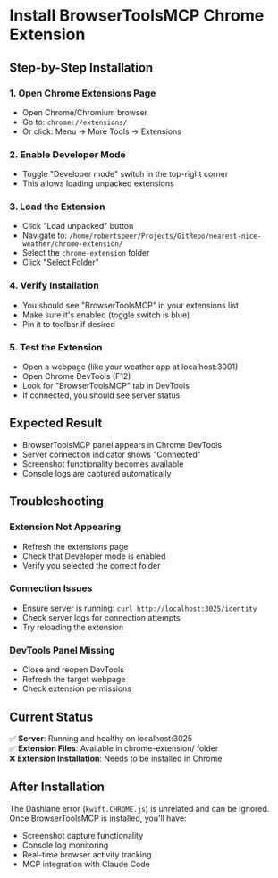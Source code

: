 # Install BrowserToolsMCP Chrome Extension

## **Step-by-Step Installation**

### **1. Open Chrome Extensions Page**
- Open Chrome/Chromium browser
- Go to: `chrome://extensions/`
- Or click: Menu → More Tools → Extensions

### **2. Enable Developer Mode**
- Toggle "Developer mode" switch in the top-right corner
- This allows loading unpacked extensions

### **3. Load the Extension**
- Click "Load unpacked" button
- Navigate to: `/home/robertspeer/Projects/GitRepo/nearest-nice-weather/chrome-extension/`
- Select the `chrome-extension` folder
- Click "Select Folder"

### **4. Verify Installation**
- You should see "BrowserToolsMCP" in your extensions list
- Make sure it's enabled (toggle switch is blue)
- Pin it to toolbar if desired

### **5. Test the Extension**
- Open a webpage (like your weather app at localhost:3001)
- Open Chrome DevTools (F12)
- Look for "BrowserToolsMCP" tab in DevTools
- If connected, you should see server status

## **Expected Result**
- BrowserToolsMCP panel appears in Chrome DevTools
- Server connection indicator shows "Connected"
- Screenshot functionality becomes available
- Console logs are captured automatically

## **Troubleshooting**

### **Extension Not Appearing**
- Refresh the extensions page
- Check that Developer mode is enabled
- Verify you selected the correct folder

### **Connection Issues**
- Ensure server is running: `curl http://localhost:3025/identity`
- Check server logs for connection attempts
- Try reloading the extension

### **DevTools Panel Missing**
- Close and reopen DevTools
- Refresh the target webpage
- Check extension permissions

## **Current Status**
✅ **Server**: Running and healthy on localhost:3025  
✅ **Extension Files**: Available in chrome-extension/ folder  
❌ **Extension Installation**: Needs to be installed in Chrome  

## **After Installation**
The Dashlane error (`kwift.CHROME.js`) is unrelated and can be ignored. Once BrowserToolsMCP is installed, you'll have:
- Screenshot capture functionality
- Console log monitoring
- Real-time browser activity tracking
- MCP integration with Claude Code